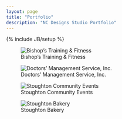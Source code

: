 ```yaml
---
layout: page
title: "Portfolio"
description: "NC Designs Studio Portfolio"
---
```

{% include JB/setup %}

<main role="main">
	<article>
		<figure class="col-xs-12 col-sm-3 thumbnail">
			<picture>
			<source class="img-responsive" media="(max-width:480px)" srcset="http://i.imgur.com/AGzU0bj.jpg, http://i.imgur.com/A2eP7ZD.jpg 2x">
			<img class="img-responsive" src="http://i.imgur.com/QX9iKlw.jpg" alt="Bishop&rsquo;s Training &amp; Fitness" /></picture><br>
			<figcaption>Bishop&rsquo;s Training &amp; Fitness</figcaption>
		</figure>
		<figure class="col-xs-12 col-sm-3 thumbnail">
			<picture>
			<source class="img-responsive" media="(max-width:480px)" srcset="http://i.imgur.com/ysjPEXp.jpg?1, http://i.imgur.com/NSIP9lF.jpg?1 2x">
			<img class="img-responsive" src="http://i.imgur.com/ieNZfe8.gif" alt="Doctors&rsquo; Management Service, Inc." /></picture><br>
			<figcaption>Doctors&rsquo; Management Service, Inc.</figcaption>
		</figure>
		<figure class="col-xs-12 col-sm-3 thumbnail">
			<picture>
			<source class="img-responsive" media="(max-width:480px)" srcset="http://i.imgur.com/jl9SVXH.png, http://i.imgur.com/OCBk87j.png 2x">
			<img class="img-responsive" src="http://i.imgur.com/SzJSEuH.jpg" alt="Stoughton Community Events" /></picture><br>
			<figcaption>Stoughton Community Events</figcaption>
		</figure>
		<figure class="col-xs-12 col-sm-3 thumbnail">
			<picture>
			<source class="img-responsive" media="(max-width:480px)" srcset="http://i.imgur.com/S3aVcZP.png, http://i.imgur.com/4OXZIeq.jpg 2x">
			<img class="img-responsive" src="http://i.imgur.com/vIxXhSg.gif" alt="Stoughton Bakery" /></picture>
			<figcaption>Stoughton Bakery</figcaption>
		</figure>
	</article>
</main>